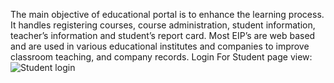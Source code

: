 The main objective of educational portal is to enhance the learning process. It handles registering courses, course administration, student information, teacher’s information and student’s report card. Most EIP’s are web based and are used in various educational institutes and companies to improve classroom teaching, and company records.
Login For Student page view:
![Student login](https://github.com/shanjida17/Educational-Information-portal/assets/50773063/a25a7b13-c850-44cf-bc7d-905d93b1b5fe)

